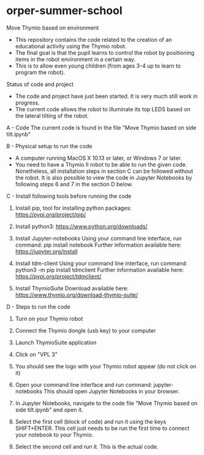 # orper-summer-school
 
Move Thymio based on environment
- This repository contains the code related to the creation of an educational activity using the Thymio robot.
- The final goal is that the pupil learns to control the robot by positioning items in the robot environment in a certain way. 
- This is to allow even young children (from ages 3-4 up to learn to program the robot).

Status of code and project
- The code and project have just been started. It is very much still work in progress.
- The current code allows the robot to illuminate its top LEDS based on the lateral tilting of the robot.

A - Code
The current code is found in the file "Move Thymio based on side tilt.ipynb"

B - Physical setup to run the code
- A computer running MacOS X 10.13 or later, or Windows 7 or later.
- You need to have a Thymio II robot to be able to run the given code. Nonetheless, all installation steps in section C can be followed without the robot. It is also possible to view the code in Jupyter Notebooks by following steps 6 and 7 in the section D below.

C - Install following tools before running the code
1. Install pip, tool for installing python packages: https://pypi.org/project/pip/

2. Install python3: https://www.python.org/downloads/

3. Install Jupyter-notebooks
Using your command line interface, run command: pip install notebook
Further information available here: https://jupyter.org/install

4. Install tdm-client
Using your command line interface, run command: python3 -m pip install tdmclient
Further information available here: https://pypi.org/project/tdmclient/

5. Install ThymioSuite
Download available here: https://www.thymio.org/download-thymio-suite/

D - Steps to run the code
1. Turn on your Thymio robot

2. Connect the Thymio dongle (usb key) to your computer

3. Launch ThymioSuite application

4. Click on "VPL 3"

5. You should see the logo with your Thymio robot appear (do not click on it)

6. Open your command line interface and run command: jupyter-notebooks
This should open Jupyter Notebooks in your browser.

7. In Jupyter Notebooks, navigate to the code file "Move Thymio based on side tilt.ipynb" and open it.

8. Select the first cell (block of code) and run it using the keys SHIFT+ENTER.
This cell just needs to be run the first time to connect your notebook to your Thymio.

9. Select the second cell and run it.
This is the actual code.